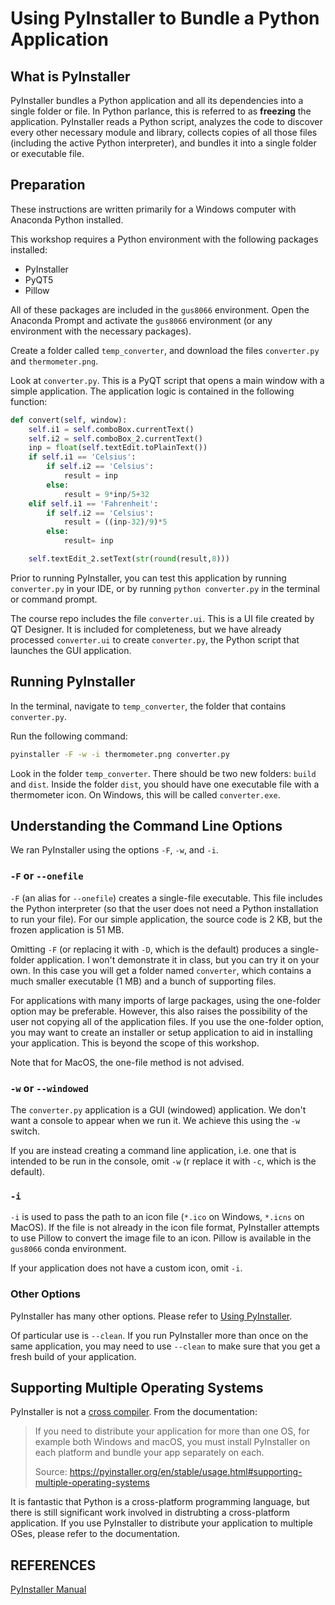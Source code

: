 # Using PyInstaller to Bundle a Python Application

## What is PyInstaller

PyInstaller bundles a Python application and all its dependencies into a single folder or file. In Python parlance, this is referred to as **freezing** the application. PyInstaller reads a Python script, analyzes the code to discover every other necessary module and library, collects copies of all those files (including the active Python interpreter), and bundles it into a single folder or executable file.

## Preparation

These instructions are written primarily for a Windows computer with Anaconda Python installed.

This workshop requires a Python environment with the following packages installed:

* PyInstaller
* PyQT5
* Pillow

All of these packages are included in the `gus8066` environment. Open the Anaconda Prompt and activate the `gus8066` environment (or any environment with the necessary packages).

Create a folder called `temp_converter`, and download the files `converter.py` and `thermometer.png`.

Look at `converter.py`. This is a PyQT script that opens a main window with a simple application. The application logic is contained in the following function:

```python
def convert(self, window):
	self.i1 = self.comboBox.currentText()
	self.i2 = self.comboBox_2.currentText()
	inp = float(self.textEdit.toPlainText())
	if self.i1 == 'Celsius':
		if self.i2 == 'Celsius':
			result = inp
		else:
			result = 9*inp/5+32
	elif self.i1 == 'Fahrenheit':
		if self.i2 == 'Celsius':
			result = ((inp-32)/9)*5
		else:
			result= inp

	self.textEdit_2.setText(str(round(result,8)))
```

Prior to running PyInstaller, you can test this application by running `converter.py` in your IDE, or by running `python converter.py` in the terminal or command prompt.

The course repo includes the file `converter.ui`. This is a UI file created by QT Designer. It is included for completeness, but we have already processed `converter.ui` to create `converter.py`, the Python script that launches the GUI application.

## Running PyInstaller

In the terminal, navigate to `temp_converter`, the folder that contains `converter.py`.

Run the following command:

```sh
pyinstaller -F -w -i thermometer.png converter.py
```

Look in the folder `temp_converter`. There should be two new folders: `build` and `dist`. Inside the folder `dist`, you should have one executable file with a thermometer icon. On Windows, this will be called `converter.exe`.

## Understanding the Command Line Options

We ran PyInstaller using the options `-F`, `-w`, and `-i`.

### `-F` or `--onefile`

`-F` (an alias for `--onefile`) creates a single-file executable. This file includes the Python interpreter (so that the user does not need a Python installation to run your file). For our simple application, the source code is 2 KB, but the frozen application is 51 MB.

Omitting `-F` (or replacing it with `-D`, which is the default) produces a single-folder application. I won't demonstrate it in class, but you can try it on your own. In this case you will get a folder named `converter`, which contains a much smaller executable (1 MB) and a bunch of supporting files.

For applications with many imports of large packages, using the one-folder option may be preferable. However, this also raises the possibility of the user not copying all of the application files. If you use the one-folder option, you may want to create an installer or setup application to aid in installing your application. This is beyond the scope of this workshop.

Note that for MacOS, the one-file method is not advised.

### `-w` or `--windowed`

The `converter.py` application is a GUI (windowed) application. We don't want a console to appear when we run it. We achieve this using the `-w` switch.

If you are instead creating a command line application, i.e. one that is intended to be run in the console, omit `-w` (r replace it with `-c`, which is the default).

### `-i`

`-i` is used to pass the path to an icon file (`*.ico` on Windows, `*.icns` on MacOS). If the file is not already in the icon file format, PyInstaller attempts to use Pillow to convert the image file to an icon. Pillow is available in the `gus8066` conda environment.

If your application does not have a custom icon, omit `-i`.

### Other Options

PyInstaller has many other options. Please refer to [Using PyInstaller](https://pyinstaller.org/en/stable/usage.html).

Of particular use is `--clean`. If you run PyInstaller more than once on the same application, you may need to use `--clean` to make sure that you get a fresh build of your application.

## Supporting Multiple Operating Systems

PyInstaller is not a [cross compiler](https://en.wikipedia.org/wiki/Cross_compiler). From the documentation:

> If you need to distribute your application for more than one OS, for example both Windows and macOS, you must install PyInstaller on each platform and bundle your app separately on each.
> 
> Source: <https://pyinstaller.org/en/stable/usage.html#supporting-multiple-operating-systems>

It is fantastic that Python is a cross-platform programming language, but there is still significant work involved in distrubting a cross-platform application. If you use PyInstaller to distribute your application to multiple OSes, please refer to the documentation.

## REFERENCES

[PyInstaller Manual](https://pyinstaller.org/)
 